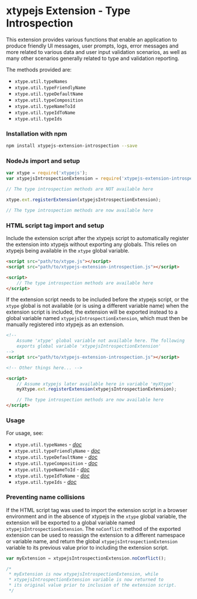 # xtypejs Extension - Type Introspection

This extension provides various functions that enable an application to produce friendly UI messages, user prompts, logs, error messages and more related to various data and user input validation scenarios, as well as many other scenarios generally related to type and validation reporting.

The methods provided are:

* `xtype.util.typeNames`
* `xtype.util.typeFriendlyName`
* `xtype.util.typeDefaultName`
* `xtype.util.typeComposition`
* `xtype.util.typeNameToId`
* `xtype.util.typeIdToName`
* `xtype.util.typeIds`

### Installation with npm

```sh
npm install xtypejs-extension-introspection --save
```

### NodeJs import and setup

```js
var xtype = require('xtypejs');
var xtypejsIntrospectionExtension = require('xtypejs-extension-introspection');

// The type introspection methods are NOT available here

xtype.ext.registerExtension(xtypejsIntrospectionExtension);

// The type introspection methods are now available here
```

### HTML script tag import and setup

 Include the extension script after the xtypejs script to automatically register the extension into xtypejs without exporting any globals. This relies on xtypejs being available in the `xtype` global variable.

```html
<script src="path/to/xtype.js"></script>
<script src="path/to/xtypejs-extension-introspection.js"></script>

<script>
    // The type introspection methods are available here
</script>
```

If the extension script needs to be included before the xtypejs script, or the `xtype` global is not available (or is using a different variable name) when the extension script is included, the extension will be exported instead to a global variable named `xtypejsIntrospectionExtension`, which must then be manually registered into xtypejs as an extension.

```html
<!--
    Assume 'xtype' global variable not available here. The following
    exports global variable 'xtypejsIntrospectionExtension'
-->
<script src="path/to/xtypejs-extension-introspection.js"></script>

<!-- Other things here... -->

<script>
    // Assume xtypejs later available here in variable 'myXtype'
    myXtype.ext.registerExtension(xtypejsIntrospectionExtension);

    // The type introspection methods are now available here
</script>
```

### Usage

For usage, see:

* `xtype.util.typeNames` - *[doc](https://xtype.js.org/api/typeNames)*
* `xtype.util.typeFriendlyName` - *[doc](https://xtype.js.org/api/typeFriendlyName)*
* `xtype.util.typeDefaultName` - *[doc](https://xtype.js.org/api/typeDefaultName)*
* `xtype.util.typeComposition` - *[doc](https://xtype.js.org/api/typeComposition)*
* `xtype.util.typeNameToId` - *[doc](https://xtype.js.org/api/typeNameToId)*
* `xtype.util.typeIdToName` - *[doc](https://xtype.js.org/api/typeIdToName)*
* `xtype.util.typeIds` - *[doc](https://xtype.js.org/api/typeIds)*

### Preventing name collisions

If the HTML script tag was used to import the extension script in a browser environment and in the absence of xtypejs in the `xtype` global variable, the extension will be exported to a global variable named `xtypejsIntrospectionExtension`. The `noConflict` method of the exported extension can be used to reassign the extension to a different namespace or variable name, and return the global `xtypejsIntrospectionExtension` variable to its previous value prior to including the extension script.

```js
var myExtension = xtypejsIntrospectionExtension.noConflict();

/*
 * myExtension is now xtypejsIntrospectionExtension, while 
 * xtypejsIntrospectionExtension variable is now returned to
 * its original value prior to inclusion of the extension script.
 */ 
```